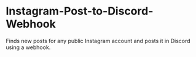 # Instagram-Post-to-Discord-Webhook
Finds new posts for any public Instagram account and posts it in Discord using a webhook.

